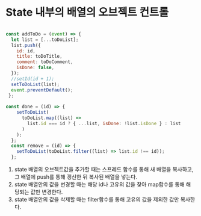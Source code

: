 # State 내부의 배열의 오브젝트 컨트롤

``` javascript

const addToDo = (event) => {
  let list = [...toDoList];
  list.push({
    id: id,
    title: toDoTitle,
    comment: toDoComment,
    isDone: false,
  });
  //setId(id + 1);
  setToDoList(list);
  event.preventDefault();
 };
  
const done = (id) => {
    setToDoList(
      toDoList.map((list) =>
        list.id === id ? { ...list, isDone: !list.isDone } : list
      )
    );
  };
  const remove = (id) => {
    setToDoList(toDoList.filter((list) => list.id !== id));
  };
```

1. state 배열의 오브젝트값을 추가할 때는 스프레드 함수를 통해 새 배열을 복사하고, 그 배열에 push를 통해 갱신한 뒤 복사된 배열을 넣는다.
2. state 배열안의 값을 변경할 때는 해당 id나 고유의 값을 찾아 map함수를 통해 해당되는 값만 변경한다.
3. state 배열안의 값을 삭제할 때는 filter함수를 통해 고유의 값을 제외한 값만 복사한다.
